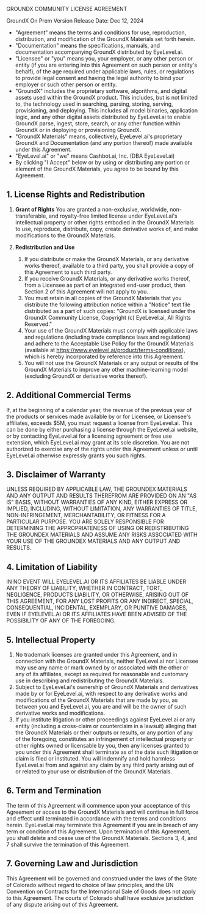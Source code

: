GROUNDX COMMUNITY LICENSE AGREEMENT

GroundX On Prem Version Release Date: Dec 12, 2024

- "Agreement" means the terms and conditions for use, reproduction, distribution, and modification of the GroundX Materials set forth herein.
- "Documentation" means the specifications, manuals, and documentation accompanying GroundX distributed by EyeLevel.ai.
- "Licensee" or "you" means you, your employer, or any other person or entity (if you are entering into this Agreement on such person or entity's behalf), of the age required under applicable laws, rules, or regulations to provide legal consent and having the legal authority to bind your employer or such other person or entity.
- "GroundX" includes the proprietary software, algorithms, and digital assets used within the GroundX product. This includes, but is not limited to, the technology used in searching, parsing, storing, serving, provisioning, and deploying. This includes all model binaries, application logic, and any other digital assets distributed by EyeLevel.ai to enable GroundX parse, ingest, store, search, or any other function within GroundX or in deploying or provisioning GroundX.
- "GroundX Materials" means, collectively, EyeLevel.ai's proprietary GroundX and Documentation (and any portion thereof) made available under this Agreement.
- "EyeLevel.ai" or "we" means Cashbot.ai, Inc. (DBA EyeLevel.ai)
- By clicking "I Accept" below or by using or distributing any portion or element of the GroundX Materials, you agree to be bound by this Agreement.

## 1. License Rights and Redistribution
1. **Grant of Rights** You are granted a non-exclusive, worldwide, non-transferable, and royalty-free limited license under EyeLevel.ai's intellectual property or other rights embodied in the GroundX Materials to use, reproduce, distribute, copy, create derivative works of, and make modifications to the GroundX Materials.

2. **Redistribution and Use**
    1. If you distribute or make the GroundX Materials, or any derivative works thereof, available to a third party, you shall provide a copy of this Agreement to such third party.
    2. If you receive GroundX Materials, or any derivative works thereof, from a Licensee as part of an integrated end-user product, then Section 2 of this Agreement will not apply to you.
    3. You must retain in all copies of the GroundX Materials that you distribute the following attribution notice within a "Notice" text file distributed as a part of such copies: "GroundX is licensed under the GroundX Community License, Copyright (c) EyeLevel.ai, All Rights Reserved."
    4. Your use of the GroundX Materials must comply with applicable laws and regulations (including trade compliance laws and regulations) and adhere to the Acceptable Use Policy for the GroundX Materials (available at https://www.eyelevel.ai/product/terms-conditions), which is hereby incorporated by reference into this Agreement.
    5. You will not use the GroundX Materials or any output or results of the GroundX Materials to improve any other machine-learning model (excluding GroundX or derivative works thereof).

## 2. Additional Commercial Terms
If, at the beginning of a calendar year, the revenue of the previous year of the products or services made available by or for Licensee, or Licensee's affiliates, exceeds $5M, you must request a license from EyeLevel.ai. This can be done by either purchasing a license through the EyeLevel.ai website, or by contacting EyeLevel.ai for a licensing agreement or free use extension, which EyeLevel.ai may grant at its sole discretion. You are not authorized to exercise any of the rights under this Agreement unless or until EyeLevel.ai otherwise expressly grants you such rights.

## 3. Disclaimer of Warranty
UNLESS REQUIRED BY APPLICABLE LAW, THE GROUNDEX MATERIALS AND ANY OUTPUT AND RESULTS THEREFROM ARE PROVIDED ON AN "AS IS" BASIS, WITHOUT WARRANTIES OF ANY KIND, EITHER EXPRESS OR IMPLIED, INCLUDING, WITHOUT LIMITATION, ANY WARRANTIES OF TITLE, NON-INFRINGEMENT, MERCHANTABILITY, OR FITNESS FOR A PARTICULAR PURPOSE. YOU ARE SOLELY RESPONSIBLE FOR DETERMINING THE APPROPRIATENESS OF USING OR REDISTRIBUTING THE GROUNDEX MATERIALS AND ASSUME ANY RISKS ASSOCIATED WITH YOUR USE OF THE GROUNDEX MATERIALS AND ANY OUTPUT AND RESULTS.

## 4. Limitation of Liability
IN NO EVENT WILL EYELEVEL.AI OR ITS AFFILIATES BE LIABLE UNDER ANY THEORY OF LIABILITY, WHETHER IN CONTRACT, TORT, NEGLIGENCE, PRODUCTS LIABILITY, OR OTHERWISE, ARISING OUT OF THIS AGREEMENT, FOR ANY LOST PROFITS OR ANY INDIRECT, SPECIAL, CONSEQUENTIAL, INCIDENTAL, EXEMPLARY, OR PUNITIVE DAMAGES, EVEN IF EYELEVEL.AI OR ITS AFFILIATES HAVE BEEN ADVISED OF THE POSSIBILITY OF ANY OF THE FOREGOING.

## 5. Intellectual Property
1. No trademark licenses are granted under this Agreement, and in connection with the GroundX Materials, neither EyeLevel.ai nor Licensee may use any name or mark owned by or associated with the other or any of its affiliates, except as required for reasonable and customary use in describing and redistributing the GroundX Materials.
2. Subject to EyeLevel.ai's ownership of GroundX Materials and derivatives made by or for EyeLevel.ai, with respect to any derivative works and modifications of the GroundX Materials that are made by you, as between you and EyeLevel.ai, you are and will be the owner of such derivative works and modifications.
3. If you institute litigation or other proceedings against EyeLevel.ai or any entity (including a cross-claim or counterclaim in a lawsuit) alleging that the GroundX Materials or their outputs or results, or any portion of any of the foregoing, constitutes an infringement of intellectual property or other rights owned or licensable by you, then any licenses granted to you under this Agreement shall terminate as of the date such litigation or claim is filed or instituted. You will indemnify and hold harmless EyeLevel.ai from and against any claim by any third party arising out of or related to your use or distribution of the GroundX Materials.

## 6. Term and Termination
The term of this Agreement will commence upon your acceptance of this Agreement or access to the GroundX Materials and will continue in full force and effect until terminated in accordance with the terms and conditions herein. EyeLevel.ai may terminate this Agreement if you are in breach of any term or condition of this Agreement. Upon termination of this Agreement, you shall delete and cease use of the GroundX Materials. Sections 3, 4, and 7 shall survive the termination of this Agreement.

## 7. Governing Law and Jurisdiction
This Agreement will be governed and construed under the laws of the State of Colorado without regard to choice of law principles, and the UN Convention on Contracts for the International Sale of Goods does not apply to this Agreement. The courts of Colorado shall have exclusive jurisdiction of any dispute arising out of this Agreement.
